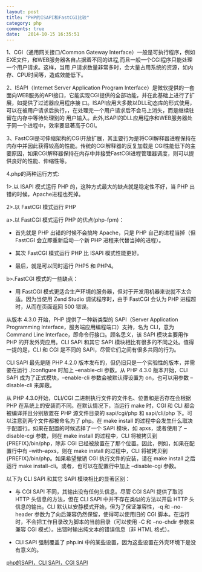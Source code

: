 ```yaml
---
layout: post
title: "PHP的ISAPI和FastCGI比较"
category: php
comments: true
date:   2014-10-15 16:35:51
---
```


1、CGI（通用网关接口/Common Gateway Interface）一般是可执行程序，例如EXE文件，和WEB服务器各自占据着不同的进程,而且一般一个CGI程序只能处理一个用户请求。这样，当用 户请求数量非常多时，会大量占用系统的资源，如内存、CPU时间等，造成效能低下。

2、ISAPI（Internet Server Application Program Interface）是微软提供的一套面向WEB服务的API接口，它能实现CGI提供的全部功能，并在此基础上进行了扩展，如提供了过滤器应用程序接 口。ISAPI应用大多数以DLL动态库的形式使用，可以在被用户请求后执行，，在处理完一个用户请求后不会马上消失，而是继续驻留在内存中等待处理别的 用户输入。此外,ISAPI的DLL应用程序和WEB服务器处于同一个进程中，效率要显著高于CGI。

3、FastCGI是可伸缩架构的CGI开放扩展，其主要行为是将CGI解释器进程保持在内存中并因此获得较高的性能。传统的CGI解释器的反复加载是 CGI性能低下的主要原因，如果CGI解释器保持在内存中并接受FastCGI进程管理器调度，则可以提供良好的性能、伸缩性等。

4.php的两种运行方式:

1>.以 ISAPI 模式运行 PHP 的，这种方式最大的缺点就是稳定性不好，当 PHP 出错的时候，Apache进程也死掉。

2>.以 FastCGI 模式运行 PHP

a>.以 FastCGI 模式运行 PHP 的优点(php-fpm)：

- 首先就是 PHP 出错的时候不会搞垮 Apache，只是 PHP 自己的进程当掉（但 FastCGI 会立即重新启动一个新 PHP 进程来代替当掉的进程）。

- 其次 FastCGI 模式运行 PHP 比 ISAPI 模式性能更好。

- 最后，就是可以同时运行 PHP5 和 PHP4。

b>.FastCGI 模式的一些缺点：

- 用 FastCGI 模式更适合生产环境的服务器，但对于开发用机器来说就不太合适。因为当使用 Zend Studio 调试程序时，由于 FastCGI 会认为 PHP 进程超时，从而在页面返回 500 错误。


从版本 4.3.0 开始，PHP 提供了一种新类型的 SAPI（Server Application Programming Interface，服务端应用编程端口）支持，名为 CLI，意为 Command Line Interface，即命令行接口。顾名思义，该 SAPI 模块主要用作 PHP 的开发外壳应用。CLI SAPI 和其它 SAPI 模块相比有很多的不同之处。值得一提的是，CLI 和 CGI 是不同的 SAPI，尽管它们之间有很多共同的行为。  

CLI SAPI 最先是随 PHP 4.2.0 版本发布的，但仍旧只是一个实验性的版本，并需要在运行 ./configure 时加上 –enable-cli 参数。从 PHP 4.3.0 版本开始，CLI SAPI 成为了正式模块，–enable-cli 参数会被默认得设置为 on，也可以用参数 –disable-cli 来屏蔽。  

从 PHP 4.3.0开始，CLI/CGI 二进制执行文件的文件名、位置和是否存在会根据 PHP 在系统上的安装而不同。在默认情况下，当运行 make 时，CGI 和 CLI 都会被编译并且分别放置在 PHP 源文件目录的 sapi/cgi/php 和 sapi/cli/php 下。可以注意到两个文件都被命名为了 php。在 make install 的过程中会发生什么取决于配置行。如果在配置的时候选择了一个 SAPI 模块，如 apxs，或者使用了 –disable-cgi 参数，则在 make install 的过程中，CLI 将被拷贝到 {PREFIX}/bin/php，除非 CGI 已经被放置在了那个位置。因此，例如，如果在配置行中有 –with–apxs，则在 make install 的过程中，CLI 将被拷贝到 {PREFIX}/bin/php。如果希望撤销 CGI 执行文件的安装，请在 make install 之后运行 make install-cli。或者，也可以在配置行中加上 –disable-cgi 参数。  

以下为 CLI SAPI 和其它 SAPI 模块相比的显著区别：
- 与 CGI SAPI 不同，其输出没有任何头信息。尽管 CGI SAPI 提供了取消 HTTP 头信息的方法，但在 CLI SAPI 中并不存在类似的方法以开启 HTTP 头信息的输出。CLI 默认以安静模式开始，但为了保证兼容性，-q 和 –no-header 参数为了向后兼容仍然保留，使得可以使用旧的 CGI 脚本。在运行时，不会把工作目录改为脚本的当前目录（可以使用 -C 和 –no-chdir 参数来兼容 CGI 模式）。出错时输出纯文本的错误信息（非 HTML 格式）。  

- CLI SAPI 强制覆盖了 php.ini 中的某些设置，因为这些设置在外壳环境下是没有意义的。

[php的SAPI，CLI SAPI，CGI SAPI](/php/2014/10/16/php的SAPI-CLI_SAPI-CGI_SAPI)

